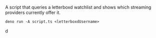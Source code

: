 A script that queries a letterboxd watchlist and shows which streaming providers currently offer it.

```
deno run -A script.ts <letterboxdUsername>

```

d
